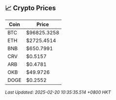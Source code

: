 ## 📈 Crypto Prices

| Coin | Price |
| ---- | ----- |
| BTC | $96825.3258 |
| ETH | $2725.4514 |
| BNB | $650.7991 |
| CRV | $0.5157 |
| ARB | $0.4781 |
| OKB | $49.9726 |
| DOGE | $0.2552 |

_Last Updated: 2025-02-20 10:35:35.514 +0800 HKT_